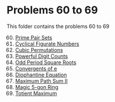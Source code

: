 # Problems 60 to 69

This folder contains the problems 60 to 69

60. [Prime Pair Sets](Problem%2060%20-%20Prime%20Pair%20Sets)
61. [Cyclical Figurate Numbers](Problem%2061%20-%20Cyclical%20Figurate%20Numbers)
62. [Cubic Permutations](Problem%2062%20-%20Cubic%20Permutations)
63. [Powerful Digit Counts](Problem%2063%20-%20Powerful%20Digit%20Counts)
64. [Odd Period Square Roots](Problem%2064%20-%20Odd%20Period%20Square%20Roots)
65. [Convergents of e](Problem%2065%20-%20Convergents%20of%20e)
66. [Diophantine Equation](Problem%2066%20-%20Diophantine%20Equation)
67. [Maximum Path Sum II](Problem%2067%20-%20Maximum%20Path%20Sum%20II)
68. [Magic 5-gon Ring](Problem%2068%20-%20Magic%205-gon%20Ring)
69. [Totient Maximum](Problem%2069%20-%20Totient%20Maximum) <!-- Nice -->
